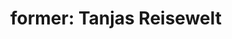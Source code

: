 ---
title: "former: Tanjas Reisewelt"
url: /herzogenaurach/former-tanjas-reisewelt/
shop: Reisebüro
---